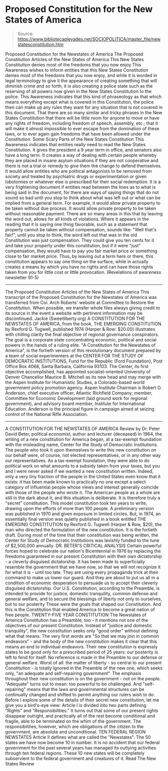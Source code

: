 # Proposed Constitution for the New States of America

> Source: https://www.bibliotecapleyades.net/SOCIOPOLITICA/master_file/newstatesconstitution.htm

Proposed
Constitution for
the Newstates of America
The
Proposed Constitution Articles of the New States of America
This New States Constitution
denies most of the freedoms that you now enjoy
This Awareness
wishes to inform entities that this New States Constitution denies most of
the freedoms that you now enjoy, and while it is worded in legal terminology
to give it the appearance of creating something that will diminish crime and
so forth, it is also creating a police state such as the reserving of all
powers now given in the New States Constitution to the police.
This Awareness indicates that this kind of phraseology
as that which means everything except what is covered in this Constitution,
the police then can make up any rules they want for any situation that is
not covered in this document. That there are so many similar and tricky phrases
in the New States Constitution that there will be little room for anyone to
move or have any rights of freedom, including freedom of speech, assembly,
etc.; that it will make it almost impossible to ever escape from the domination
of these laws, or to ever again gain freedoms that have been allowed under
the Constitution.
Some Scary Parts of the
New States Constitution
This Awareness indicates that entities really
need to read the New States Constitution. It gives the president a 9 year
term in office, and senators also have a long term. It creates a way of dealing
with certain people whereby they are placed in insane asylum situations if
they are not cooperative and there is not a trial or remedy to give them the
change to defend themselves. It would allow entities who are political antagonists
to be removed from society and treated by psychiatric drugs or experimentation
or given lobotomies or whatever else is prescribed for their social redemption.
It is a very frightening document if entities
read between the lines as to what is being said in the document, for there
are ways of saying things that do not sound so bad until you stop to think
about what was left out or what can be implied from a general term. For example,
it would allow private property to be taken without due process. It would
allow private property to be taken without reasonable payment. There are so
many areas in this that by leaving the word out, allows for all kinds of violations.
Where it appears in the reading that it is saying
one thing favorable, such as a statement that property cannot be taken without
compensation, sounds like: "Well that's fair!", until you stop to
think, the word left out that was in the old Constitution was just
compensation. They could give you ten cents for it and take your property
under this constitution, but if it were "just" compensation,
they would have to pay you fair market price or something close to fair market
price. Thus, by leaving out a term here or there, this constitution appears
to say one thing on the surface, while in actually creates a means by which
you have no rights and can have those rights taken from you for little
cost or little provocation.
(Revelations of awareness newsletter 91-5)
***
The
Proposed Constitution Articles of the New States of America
This
transcript of the Proposed Constitution for the Newstates of America was transferred
from Col. Arch Roberts' website at
Committee to Restore the Constitution. When
possible, we transfer whole files always giving credit to its source
in the event a website with pertinent information may be discontinued.
Jackie (Sweetliberty.org)
A CONSTITUTION FOR THE NEWSTATES OF AMERICA, from the book, THE EMERGING CONSTITUTION by Rexford G. Tugwell, published 1974 (Harper & Row: $20.00) illustrates with chilling clarity the final objective of regional governance conspirators. The goal is a corporate state concentrating economic, political and social powers in the hands of a ruling elite. "A Constitution for the Newstates of America", is the fortieth version of this revolutionary document prepared by a team of social experimenters at the CENTER FOR THE STUDY OF DEMOCRATIC INSTITUTIONS, Fund for the Republic (Ford Foundation), Post Office Box 4068, Santa Barbara, California 93103.
The Center, its first objective accomplished, has appointed socialist-oriented University of Denver Chancellor Maurice B. Mitchell as its new head and may merge with the Aspen Institute for Humanistic Studies, a Colorado-based world government policy promotion agency.
Aspen Institute Chairman is Robert O. Anderson, chief executive officer, Atlantic Richfield Company; member, Committee for Economic Development (laid ground work for regional government), and advisory board member, Institute for International Education. Anderson is the principal figure in campaign aimed at seizing control of the National Rifle Association.
***
A CONSTITUTION FOR THE
NEWSTATES OF AMERICA
Review
by Dr. Peter David Beter, political economist, author and lecturer (deceased)
In 1964, the writing of a new constitution for America began, at a tax-exempt foundation with the misleading name, Center for the Study of Democratic Institutions.
The people who took it upon themselves to write this new constitution on our behalf were, of course, not elected representatives, or in any other way our representatives. As a tax-exempt foundation, they were able to do political work on what amounts to a subsidy taken from your taxes, but you and I were never asked if we wanted a new constitution written. Indeed, only a very tiny fraction of the people in the United States even know that it exists: it has been made known to practically no one except a select category of influential people whose views and interest generally coincide with those of the people who wrote it. The American people as a whole are still in the dark about it, and this situation is deliberate. It is therefore truly a "secret" constitution.
This model constitution took ten years to write, drawing upon the efforts of more than 100 people. A preliminary version was published in 1970 and given exposure in limited circles. But, in 1974, an essentially final version was quietly published in a book entitled THE EMERGING CONSTITUTION by Rexford G. Tugwell (Harper & Row, $20), the man who directed the formulation of the new constitution. It is the fortieth draft. During most of the time that their constitution was being written, the Center for Study of Democratic Institutions was lavishly funded to the tune of $2,500,000 annually.
DR. BETER'S CRITICAL ANALYSIS
Certain powerful forces hoped to celebrate our nation's Bicentennial in 1976 by replacing the freedoms guaranteed in our present Constitution with their own dictatorship - a cleverly disguised dictatorship. It has been made to superficially resemble the government that we have now, so that we will not recognize it for what it is - until too late. They are using every propaganda trick at their command to make us lower our guard. And they are about to put us all in a condition of economic desperation to persuade us to accept their cleverly disguised dictatorship.
Our U.S. Constitution, according to the Preamble, is intended to provide for justice, domestic tranquility, common defense and general welfare, and to secure the blessings of liberty not only to ourselves, but to our posterity These were the goals that shaped our Constitution. And this is the Constitution that enabled America to become a great nation of free people.
TWENTY-FIVE YEAR CONSTITUTION
The Newstates of America Constitution has a Preamble, too - it mentions not one of the objectives of our present Constitution. Instead of "justice and domestic tranquility", the new constitution seeks only "good order" without defining what that means. The very first words are "So that we may join in common endeavors" - and the body of the new constitution makes it clear that this means an end to individual endeavors. Their new constitution is expressly states to be good only for a prescribed period of 25 years: our posterity is left to fend for itself. No reference is made in the Preamble to our defense or general welfare. Worst of all: the matter of liberty - so central to our present Constitution - is totally ignored in the Preamble of the new one, which seeks only, "an adequate and self-repairing government". The emphasis throughout their new constitution is on the government - not on the people. "Adequate" turns out to mean: too powerful to be challenged. And "self-repairing" means that the laws and governmental structures can be continually changed and shifted to permit anything our rulers wish to do.
Before I explore some of the details of their secret new constitution, let me give you a bird's-eye view: Article I is divided into two parts defining "Rights" and "Responsibilities." It turns out that some of our present rights disappear outright, and practically all of the rest become conditional and fragile, able to be terminated on the whim of the government. The responsibilities, however, which are obligations of the citizen to the government, are absolute and unconditional.
TEN FEDERAL REGION NEWSTATES
Article II defines what are called the "Newstates". The 50 states we have now become 10 in number. It is no accident that our federal government for the past several years has managed its outlying activities through ten federal regions. These 10 new states will be completely subservient to the federal government and creatures of it. Read The New States Review
